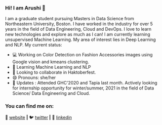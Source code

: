 ### Hi! I am Arushi 👋

I am a graduate student pursuing Masters in Data Science from Northeastern University, Boston. I have worked in the industry for over 5 years in the field of Data Engineering, Cloud and DevOps. I love to learn new technologies and explore as much as I can! I am currently learning unsupervised Machine Learning. My area of interest lies in Deep Learning and NLP. My current status:

- 💻 Working on Color Detection on Fashion Accessories images using Google vision and kmeans clustering.
- 🧠 Learning Machine Learning and NLP
- 👯 Looking to collaborate in Haktoberfest.
- 😄 Pronouns: she/her
- 👩‍ Updates : Attended GHC'2020 and Tapia last month. Actively looking for internship opportunity for winter/summer, 2021 in the field of Data Science/ Data Engineering and Cloud.
 
### You can find me on:
🏡 [website][website] **|** 
🐦 [twitter][twitter] **|** 
👔 [linkedin][linkedin]


[banner]: https://raw.githubusercontent.com/bradgarropy/bradgarropy/master/banner.png
[website]: https://arushi04.github.io
[twitter]: https://twitter.com/arushi04_
[linkedin]: https://linkedin.com/in/Arushi04

